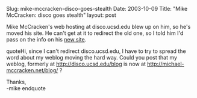 Slug: mike-mccracken-disco-goes-stealth
Date: 2003-10-09
Title: "Mike McCracken: disco goes stealth"
layout: post

Mike McCracken&#39;s web hosting at disco.ucsd.edu blew up on him, so he&#39;s moved his site. He can&#39;t get at it to redirect the old one, so I told him I&#39;d pass on the info on his <a href="http://michael-mccracken.net/blog/">new site</a>.

quoteHi, since I can&#39;t redirect disco.ucsd.edu, I have to try to spread the word about my weblog moving the hard way. Could you post that my weblog, formerly at http://disco.ucsd.edu/blog is now at http://michael-mccracken.net/blog/ ?

Thanks,<br />
-mike
endquote
